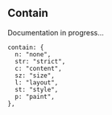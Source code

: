 ## Contain

Documentation in progress...

```
contain: {
  n: "none",
  str: "strict",
  c: "content",
  sz: "size",
  l: "layout",
  st: "style",
  p: "paint",
},
```